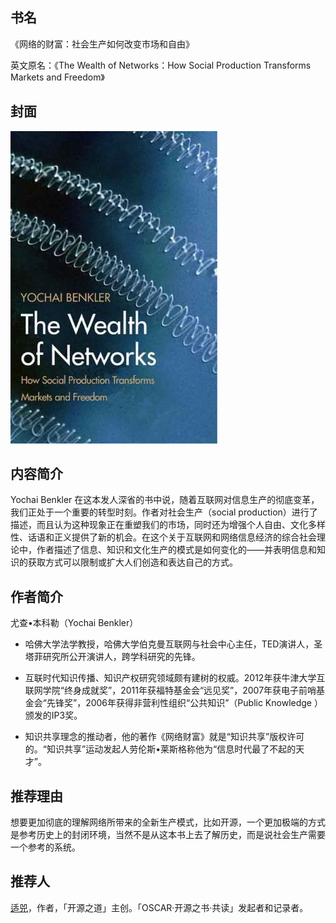 ##  书名

《网络的财富：社会生产如何改变市场和自由》

英文原名：《The Wealth of Networks：How Social Production Transforms Markets and Freedom》

## 封面

![](./face-image/the-wealth-of-networks.jpg)

## 内容简介

Yochai Benkler 在这本发人深省的书中说，随着互联网对信息生产的彻底变革，我们正处于一个重要的转型时刻。作者对社会生产（social production）进行了描述，而且认为这种现象正在重塑我们的市场，同时还为增强个人自由、文化多样性、话语和正义提供了新的机会。在这个关于互联网和网络信息经济的综合社会理论中，作者描述了信息、知识和文化生产的模式是如何变化的——并表明信息和知识的获取方式可以限制或扩大人们创造和表达自己的方式。

## 作者简介

尤查•本科勒（Yochai Benkler）

* 哈佛大学法学教授，哈佛大学伯克曼互联网与社会中心主任，TED演讲人，圣塔菲研究所公开演讲人，跨学科研究的先锋。

* 互联时代知识传播、知识产权研究领域颇有建树的权威。2012年获牛津大学互联网学院“终身成就奖”，2011年获福特基金会“远见奖”，2007年获电子前哨基金会“先锋奖”，2006年获得非营利性组织“公共知识”（Public Knowledge ）颁发的IP3奖。

* 知识共享理念的推动者，他的著作《网络财富》就是“知识共享”版权许可的。“知识共享”运动发起人劳伦斯•莱斯格称他为“信息时代最了不起的天才”。

## 推荐理由

想要更加彻底的理解网络所带来的全新生产模式，比如开源，一个更加极端的方式是参考历史上的封闭环境，当然不是从这本书上去了解历史，而是说社会生产需要一个参考的系统。

## 推荐人

[适兕](https://opensourceway.community/all_about_kuosi)，作者，「开源之道」主创。「OSCAR·开源之书·共读」发起者和记录者。